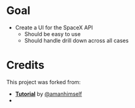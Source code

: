 # Goal

- Create a UI for the SpaceX API
  - Should be easy to use
  - Should handle drill down across all cases

# Credits

This project was forked from: 

- [**Tutorial**](https://blog.logrocket.com/how-to-use-shared-element-transition-with-react-navigation-v5/) by [@amanhimself][@amanhimself]
- [@amanhimself]: https://twitter.com/amanhimself

